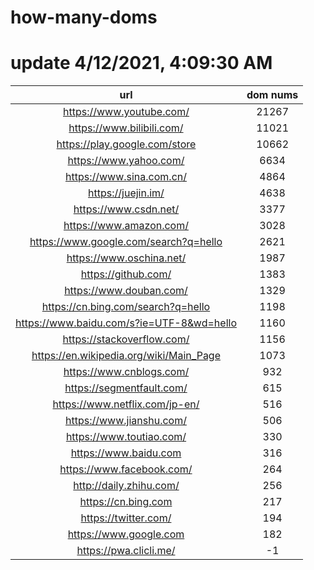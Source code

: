 # how-many-doms

# update 4/12/2021, 4:09:30 AM

url | dom nums
:-: | :-:
https://www.youtube.com/ | 21267
https://www.bilibili.com/ | 11021
https://play.google.com/store | 10662
https://www.yahoo.com/ | 6634
https://www.sina.com.cn/ | 4864
https://juejin.im/ | 4638
https://www.csdn.net/ | 3377
https://www.amazon.com/ | 3028
https://www.google.com/search?q=hello | 2621
https://www.oschina.net/ | 1987
https://github.com/ | 1383
https://www.douban.com/ | 1329
https://cn.bing.com/search?q=hello | 1198
https://www.baidu.com/s?ie=UTF-8&wd=hello | 1160
https://stackoverflow.com/ | 1156
https://en.wikipedia.org/wiki/Main_Page | 1073
https://www.cnblogs.com/ | 932
https://segmentfault.com/ | 615
https://www.netflix.com/jp-en/ | 516
https://www.jianshu.com/ | 506
https://www.toutiao.com/ | 330
https://www.baidu.com | 316
https://www.facebook.com/ | 264
http://daily.zhihu.com/ | 256
https://cn.bing.com | 217
https://twitter.com/ | 194
https://www.google.com | 182
https://pwa.clicli.me/ | -1
